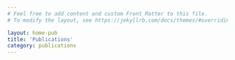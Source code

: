 ```yaml
---
# Feel free to add content and custom Front Matter to this file.
# To modify the layout, see https://jekyllrb.com/docs/themes/#overriding-theme-defaults

layout: home-pub
title: 'Publications'
category: publications
---
```


